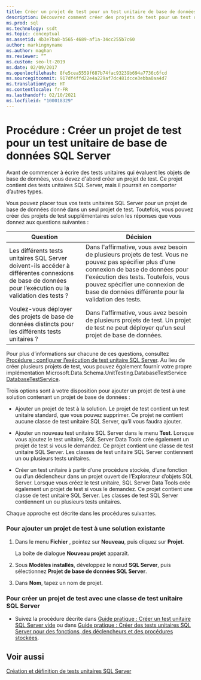 ```yaml
---
title: Créer un projet de test pour un test unitaire de base de données SQL Server
description: Découvrez comment créer des projets de test pour un test unitaire de base de données SQL Server. Affichez les différentes façons d’ajouter des projets de test aux solutions qui contiennent des projets de base de données.
ms.prod: sql
ms.technology: ssdt
ms.topic: conceptual
ms.assetid: 4b3e7ba8-b565-4689-af1a-34cc255b7c60
author: markingmyname
ms.author: maghan
ms.reviewer: “”
ms.custom: seo-lt-2019
ms.date: 02/09/2017
ms.openlocfilehash: 8fe5cea5559f687b74fac93239b694a7736c6fcd
ms.sourcegitcommit: 917df4ffd22e4a229af7dc481dcce3ebba0aa4d7
ms.translationtype: HT
ms.contentlocale: fr-FR
ms.lasthandoff: 02/10/2021
ms.locfileid: "100018329"
---
```

# <a name="how-to-create-a-test-project-for-sql-server-database-unit-testing"></a>Procédure : Créer un projet de test pour un test unitaire de base de données SQL Server

Avant de commencer à écrire des tests unitaires qui évaluent les objets de base de données, vous devez d'abord créer un projet de test. Ce projet contient des tests unitaires SQL Server, mais il pourrait en comporter d’autres types.  
  
Vous pouvez placer tous vos tests unitaires SQL Server pour un projet de base de données donné dans un seul projet de test. Toutefois, vous pouvez créer des projets de test supplémentaires selon les réponses que vous donnez aux questions suivantes :  
  
|Question|Décision|  
|-|-|   
|Les différents tests unitaires SQL Server doivent-ils accéder à différentes connexions de base de données pour l’exécution ou la validation des tests ?|Dans l'affirmative, vous avez besoin de plusieurs projets de test. Vous ne pouvez pas spécifier plus d'une connexion de base de données pour l'exécution des tests. Toutefois, vous pouvez spécifier une connexion de base de données différente pour la validation des tests.|  
|Voulez-vous déployer des projets de base de données distincts pour les différents tests unitaires ?|Dans l'affirmative, vous avez besoin de plusieurs projets de test. Un projet de test ne peut déployer qu'un seul projet de base de données.|  
  
Pour plus d’informations sur chacune de ces questions, consultez [Procédure : configurer l’exécution de test unitaire SQL Server](../ssdt/how-to-configure-sql-server-unit-test-execution.md). Au lieu de créer plusieurs projets de test, vous pouvez également fournir votre propre implémentation Microsoft.Data.Schema.UnitTesting.DatabaseTestService [DatabaseTestService](/previous-versions/visualstudio/visual-studio-2010/dd154755(v=vs.100)).  
  
Trois options sont à votre disposition pour ajouter un projet de test à une solution contenant un projet de base de données :  
  
-   Ajouter un projet de test à la solution. Le projet de test contient un test unitaire standard, que vous pouvez supprimer. Ce projet ne contient aucune classe de test unitaire SQL Server, qu’il vous faudra ajouter.  
  
-   Ajouter un nouveau test unitaire SQL Server dans le menu **Test**. Lorsque vous ajoutez le test unitaire, SQL Server Data Tools crée également un projet de test si vous le demandez. Ce projet contient une classe de test unitaire SQL Server. Les classes de test unitaire SQL Server contiennent un ou plusieurs tests unitaires.  
  
-   Créer un test unitaire à partir d’une procédure stockée, d’une fonction ou d’un déclencheur dans un projet ouvert de l’Explorateur d’objets SQL Server. Lorsque vous créez le test unitaire, SQL Server Data Tools crée également un projet de test si vous le demandez. Ce projet contient une classe de test unitaire SQL Server. Les classes de test SQL Server contiennent un ou plusieurs tests unitaires.  
  
Chaque approche est décrite dans les procédures suivantes.  
  
### <a name="to-add-a-test-project-to-an-existing-solution"></a>Pour ajouter un projet de test à une solution existante  
  
1.  Dans le menu **Fichier** , pointez sur **Nouveau**, puis cliquez sur **Projet**.  
  
    La boîte de dialogue **Nouveau projet** apparaît.  
  
2.  Sous **Modèles installés**, développez le nœud **SQL Server**, puis sélectionnez **Projet de base de données SQL Server**.  
  
3.  Dans **Nom**, tapez un nom de projet.  
  
### <a name="to-create-a-test-project-with-a-sql-server-unit-test-class"></a>Pour créer un projet de test avec une classe de test unitaire SQL Server  
  
-   Suivez la procédure décrite dans [Guide pratique : Créer un test unitaire SQL Server vide](../ssdt/how-to-create-an-empty-sql-server-unit-test.md) ou dans [Guide pratique : Créer des tests unitaires SQL Server pour des fonctions, des déclencheurs et des procédures stockées](../ssdt/how-to-create-unit-tests-for-functions-triggers-stored-procedures.md).  
  
## <a name="see-also"></a>Voir aussi  
[Création et définition de tests unitaires SQL Server](../ssdt/creating-and-defining-sql-server-unit-tests.md)  
